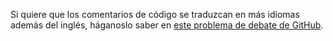 Si quiere que los comentarios de código se traduzcan en más idiomas además del inglés, háganoslo saber en [este problema de debate de GitHub](https://github.com/MicrosoftDocs/feedback/issues/2515).